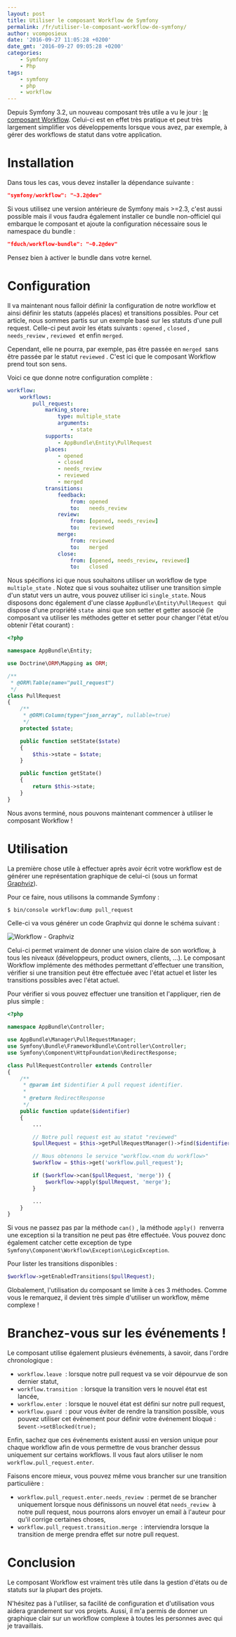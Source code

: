 ```yaml
---
layout: post
title: Utiliser le composant Workflow de Symfony
permalink: /fr/utiliser-le-composant-workflow-de-symfony/
author: vcomposieux
date: '2016-09-27 11:05:28 +0200'
date_gmt: '2016-09-27 09:05:28 +0200'
categories:
    - Symfony
    - Php
tags:
    - symfony
    - php
    - workflow
---
```

Depuis Symfony 3.2, un nouveau composant très utile a vu le jour : [le composant Workflow](http://symfony.com/blog/new-in-symfony-3-2-workflow-component).
Celui-ci est en effet très pratique et peut très largement simplifier vos développements lorsque vous avez, par exemple, à gérer des workflows de statut dans votre application.

# Installation

Dans tous les cas, vous devez installer la dépendance suivante :

```json
"symfony/workflow": "~3.2@dev"
```

Si vous utilisez une version antérieure de Symfony mais >=2.3, c'est aussi possible mais il vous faudra également installer ce bundle non-officiel qui embarque le composant et ajoute la configuration nécessaire sous le namespace du bundle :

```json
"fduch/workflow-bundle": "~0.2@dev"
```

Pensez bien à activer le bundle dans votre kernel.

# Configuration

Il va maintenant nous falloir définir la configuration de notre workflow et ainsi définir les statuts (appelés places) et transitions possibles.
Pour cet article, nous sommes partis sur un exemple basé sur les statuts d'une pull request. Celle-ci peut avoir les états suivants : `opened` , `closed` , `needs_review` , `reviewed`  et enfin `merged`.

Cependant, elle ne pourra, par exemple, pas être passée en `merged`  sans être passée par le statut `reviewed` . C'est ici que le composant Workflow prend tout son sens.

Voici ce que donne notre configuration complète :
```yaml
workflow:
    workflows:
        pull_request:
            marking_store:
                type: multiple_state
                arguments:
                    - state
            supports:
                - AppBundle\Entity\PullRequest
            places:
                - opened
                - closed
                - needs_review
                - reviewed
                - merged
            transitions:
                feedback:
                    from: opened
                    to:   needs_review
                review:
                    from: [opened, needs_review]
                    to:   reviewed
                merge:
                    from: reviewed
                    to:   merged
                close:
                    from: [opened, needs_review, reviewed]
                    to:   closed
```

Nous spécifions ici que nous souhaitons utiliser un workflow de type `multiple_state` . Notez que si vous souhaitez utiliser une transition simple d'un statut vers un autre, vous pouvez utiliser ici `single_state`.
Nous disposons donc également d'une classe `AppBundle\Entity\PullRequest`  qui dispose d'une propriété `state`  ainsi que son setter et getter associé (le composant va utiliser les méthodes getter et setter pour changer l'état et/ou obtenir l'état courant) :

```php
<?php

namespace AppBundle\Entity;

use Doctrine\ORM\Mapping as ORM;

/**
 * @ORM\Table(name="pull_request")
 */
class PullRequest
{
    /**
     * @ORM\Column(type="json_array", nullable=true)
     */
    protected $state;

    public function setState($state)
    {
        $this->state = $state;
    }

    public function getState()
    {
        return $this->state;
    }
}
```

Nous avons terminé, nous pouvons maintenant commencer à utiliser le composant Workflow !

# Utilisation

La première chose utile à effectuer après avoir écrit votre workflow est de générer une représentation graphique de celui-ci (sous un format [Graphviz](http://www.graphviz.org)).

Pour ce faire, nous utilisons la commande Symfony :

```bash
$ bin/console workflow:dump pull_request
```

Celle-ci va vous générer un code Graphviz qui donne le schéma suivant :

<img class="size-full wp-image-2283 aligncenter" src="http://blog.eleven-labs.com/wp-content/uploads/2016/09/Capture-d’écran-2016-09-26-à-20.50.44.png" alt="Workflow - Graphviz" />

Celui-ci permet vraiment de donner une vision claire de son workflow, à tous les niveaux (développeurs, product owners, clients, ...).
Le composant Workflow implémente des méthodes permettant d'effectuer une transition, vérifier si une transition peut être effectuée avec l'état actuel et lister les transitions possibles avec l'état actuel.

Pour vérifier si vous pouvez effectuer une transition et l'appliquer, rien de plus simple :

```php
<?php

namespace AppBundle\Controller;

use AppBundle\Manager\PullRequestManager;
use Symfony\Bundle\FrameworkBundle\Controller\Controller;
use Symfony\Component\HttpFoundation\RedirectResponse;

class PullRequestController extends Controller
{
    /**
     * @param int $identifier A pull request identifier.
     *
     * @return RedirectResponse
     */
    public function update($identifier)
    {
        ...

        // Notre pull request est au statut "reviewed"
        $pullRequest = $this->getPullRequestManager()->find($identifier);

        // Nous obtenons le service "workflow.<nom du workflow>"
        $workflow = $this->get('workflow.pull_request');

        if ($workflow->can($pullRequest, 'merge')) {
            $workflow->apply($pullRequest, 'merge');
        }

        ...
    }
}
```

Si vous ne passez pas par la méthode `can()` , la méthode `apply()`  renverra une exception si la transition ne peut pas être effectuée. Vous pouvez donc également catcher cette exception de type `Symfony\Component\Workflow\Exception\LogicException`.

Pour lister les transitions disponibles :

```php
$workflow->getEnabledTransitions($pullRequest);
```

Globalement, l'utilisation du composant se limite à ces 3 méthodes. Comme vous le remarquez, il devient très simple d'utiliser un workflow, même complexe !

# Branchez-vous sur les événements !

Le composant utilise également plusieurs événements, à savoir, dans l'ordre chronologique :

* `workflow.leave`  : lorsque notre pull request va se voir dépourvue de son dernier statut,
* `workflow.transition`  : lorsque la transition vers le nouvel état est lancée,
* `workflow.enter`  : lorsque le nouvel état est défini sur notre pull request,
* `workflow.guard`  : pour vous éviter de rendre la transition possible, vous pouvez utiliser cet événement pour définir votre événement bloqué : `$event->setBlocked(true);`

Enfin, sachez que ces événements existent aussi en version unique pour chaque workflow afin de vous permettre de vous brancher dessus uniquement sur certains workflows. Il vous faut alors utiliser le nom `workflow.pull_request.enter`.

Faisons encore mieux, vous pouvez même vous brancher sur une transition particulière :

* `workflow.pull_request.enter.needs_review`  : permet de se brancher uniquement lorsque nous définissons un nouvel état `needs_review`  à notre pull request, nous pourrons alors envoyer un email à l'auteur pour qu'il corrige certaines choses,
* `workflow.pull_request.transition.merge`  : interviendra lorsque la transition de merge prendra effet sur notre pull request.

# Conclusion

Le composant Workflow est vraiment très utile dans la gestion d'états ou de statuts sur la plupart des projets.

N'hésitez pas à l'utiliser, sa facilité de configuration et d'utilisation vous aidera grandement sur vos projets.
Aussi, il m'a permis de donner un graphique clair sur un workflow complexe à toutes les personnes avec qui je travaillais.
